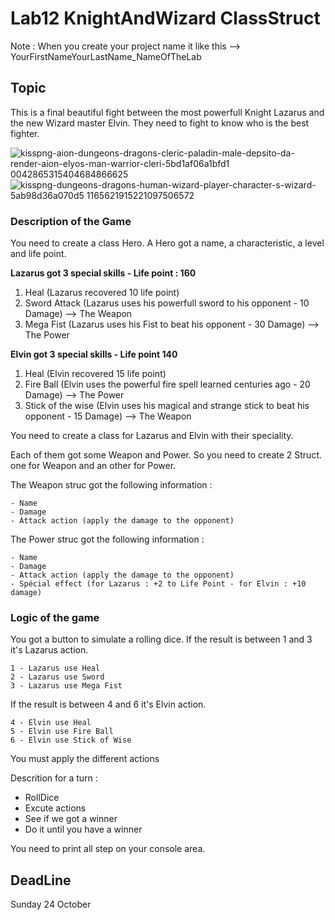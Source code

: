 # Lab12 KnightAndWizard ClassStruct

Note : When you create your project name it like this --> YourFirstNameYourLastName_NameOfTheLab

## Topic

This is a final beautiful fight between the most powerfull Knight Lazarus and the new Wizard master Elvin. 
They need to fight to know who is the best fighter. 

![kisspng-aion-dungeons-dragons-cleric-paladin-male-depsito-da-render-aion-elyos-man-warrior-cleri-5bd1af06a1bfd1 0042865315404684866625](https://user-images.githubusercontent.com/6766037/138175747-0109a4ab-3482-4331-9c84-b20ed9232c61.png)
![kisspng-dungeons-dragons-human-wizard-player-character-s-wizard-5ab98d36a070d5 1165621915221097506572](https://user-images.githubusercontent.com/6766037/138175904-a9953089-6bc5-433f-b968-f1ba9472aa9d.png)




### Description of the Game 

You need to create a class Hero.
A Hero got a name, a characteristic, a level and life point. 

**Lazarus got 3 special skills  - Life point : 160**

1. Heal (Lazarus recovered 10 life point)
2. Sword Attack (Lazarus uses his powerfull sword to his opponent - 10 Damage) --> The Weapon
3. Mega Fist (Lazarus uses his Fist to beat his opponent - 30 Damage) --> The Power 

**Elvin got 3 special skills - Life point 140**

1. Heal (Elvin recovered 15 life point)
2. Fire Ball (Elvin uses the powerful fire spell learned centuries ago - 20 Damage) --> The Power
3. Stick of the wise (Elvin uses his magical and strange stick to beat his opponent - 15 Damage) --> The Weapon 

You need to create a class for Lazarus and Elvin with their speciality. 

Each of them got some Weapon and Power. 
So you need to create 2 Struct. one for Weapon and an other for Power. 

The Weapon struc got the following information : 

	- Name 
	- Damage 
	- Attack action (apply the damage to the opponent) 

The Power struc got the following information : 

	- Name 
	- Damage
	- Attack action (apply the damage to the opponent)
	- Spécial effect (for Lazarus : +2 to Life Point - for Elvin : +10 damage)

### Logic of the game

You got a button to simulate a rolling dice. 
If the result is between 1 and 3 it's Lazarus action. 

	1 - Lazarus use Heal 
	2 - Lazarus use Sword 
	3 - Lazarus use Mega Fist
	
If the result is between 4 and 6 it's Elvin action. 
	
	4 - Elvin use Heal 
	5 - Elvin use Fire Ball 
	6 - Elvin use Stick of Wise 
	
You must apply the different actions 

Descrition for a turn :

* 	RollDice
* 	Excute actions 
* 	See if we got a winner
* 	Do it until you have a winner
	
You need to print all step on your console area. 

## DeadLine

Sunday 24 October 




 
 
